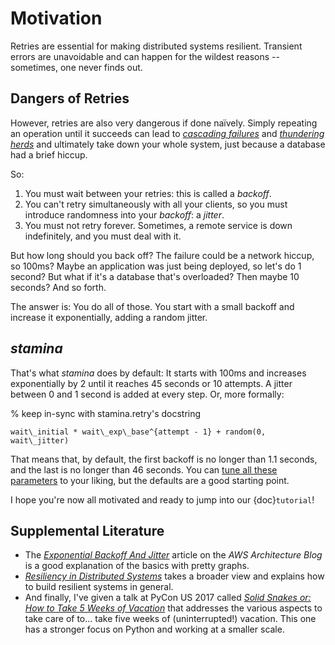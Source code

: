 # Motivation

Retries are essential for making distributed systems resilient.
Transient errors are unavoidable and can happen for the wildest reasons -- sometimes, one never finds out.


## Dangers of Retries

However, retries are also very dangerous if done naïvely.
Simply repeating an operation until it succeeds can lead to [*cascading failures*](https://en.wikipedia.org/wiki/Cascading_failure) and [*thundering herds*](https://en.wikipedia.org/wiki/Thundering_herd_problem) and ultimately take down your whole system, just because a database had a brief hiccup.

So:

1. You must wait between your retries: this is called a *backoff*.
2. You can't retry simultaneously with all your clients, so you must introduce randomness into your *backoff*: a *jitter*.
3. You must not retry forever.
   Sometimes, a remote service is down indefinitely, and you must deal with it.

But how long should you back off?
The failure could be a network hiccup, so 100ms?
Maybe an application was just being deployed, so let's do 1 second?
But what if it's a database that's overloaded?
Then maybe 10 seconds?
And so forth.

The answer is:
You do all of those.
You start with a small backoff and increase it exponentially, adding a random jitter.


## *stamina*

That's what *stamina* does by default:
It starts with 100ms and increases exponentially by 2 until it reaches 45 seconds or 10 attempts.
A jitter between 0 and 1 second is added at every step.
Or, more formally:

% keep in-sync with stamina.retry's docstring
```{math}
wait\_initial * wait\_exp\_base^{attempt - 1} + random(0, wait\_jitter)
```

That means that, by default, the first backoff is no longer than 1.1 seconds, and the last is no longer than 46 seconds.
You can [tune all these parameters](stamina.retry) to your liking, but the defaults are a good starting point.

I hope you're now all motivated and ready to jump into our {doc}`tutorial`!


## Supplemental Literature

- The [*Exponential Backoff And Jitter*](https://aws.amazon.com/blogs/architecture/exponential-backoff-and-jitter/) article on the *AWS Architecture Blog* is a good explanation of the basics with pretty graphs.
- [*Resiliency in Distributed Systems*](https://blog.pragmaticengineer.com/resiliency-in-distributed-systems/) takes a broader view and explains how to build resilient systems in general.
- And finally, I've given a talk at PyCon US 2017 called [*Solid Snakes or: How to Take 5 Weeks of Vacation*](https://www.youtube.com/watch?v=YVuqeXyvOUc) that addresses the various aspects to take care of to... take five weeks of (uninterrupted!) vacation.
  This one has a stronger focus on Python and working at a smaller scale.
